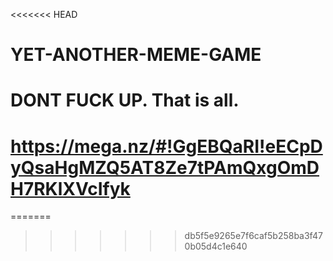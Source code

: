 <<<<<<< HEAD
# YET-ANOTHER-MEME-GAME
# DONT FUCK UP. That is all.
# https://mega.nz/#!GgEBQaRI!eECpDyQsaHgMZQ5AT8Ze7tPAmQxgOmDH7RKlXVcIfyk
=======
>>>>>>> db5f5e9265e7f6caf5b258ba3f470b05d4c1e640

